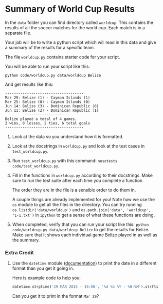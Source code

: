# Summary of World Cup Results

In the `data` folder you can find directory called `worldcup`. This contains the results of all the soccer matches for the world cup. Each match is in a separate file.

Your job will be to write a python script which will read in this data and give a summary of the results for a specific team.

The file `worldcup.py` contains starter code for your script.

You will be able to run your script like this:

```
python code/worldcup.py data/worldcup Belize
```

And get results like this:

```
------------------------------------
Mar 29: Belize (1) - Cayman Islands (1)
Mar 25: Belize (0) - Cayman Islands (0)
Jun 14: Belize (3) - Dominican Republic (0)
Jun 11: Belize (2) - Dominican Republic (1)
         ------------------
Belize played a total of 4 games.
2 wins, 0 losses, 2 ties, 6 total goals
------------------------------------
```

1. Look at the data so you understand how it is formatted.

2. Look at the docstrings in `worldcup.py` and look at the test cases in `test_worldcup.py`.

3. Run `test_worldcup.py` with this command: `nosetests code/test_worldcup.py`.

4. Fill in the functions in `worldcup.py` according to their docstrings. Make sure to run the test suite after each time you complete a function.

    The order they are in the file is a sensible order to do them in.

    A couple things are already implemented for you! Note how we use the `os` module to get all the files in the directory. You can try running `os.listdir('data/worldcup')` and `os.path.join('data', 'worldcup', '1-1.txt')` in `ipython` to get a sense of what these functions are doing.

5. When completed, verify that you can run your script like this: `python code/worldcup.py data/worldcup Belize` to get the results for Belize. Make sure that it shows each individual game Belize played in as well as the summary.


### Extra Credit

1. Use the `datetime` module ([documentation](https://docs.python.org/2/library/datetime.html)) to print the date in a different format than you get it going in.

    Here is example code to help you:

    ```python
    datetime.strptime('29 MAR 2015 - 19:00', '%d %b %Y - %H:%M').strftime('%m/%d')
    ```

    Can you get it to print in the format `Mar 29`?
